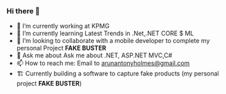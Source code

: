 ### Hi there 👋

 
 

- 🔭 I’m currently working at KPMG
- 🌱 I’m currently learning Latest Trends in .Net,.NET CORE $ ML
- 👯 I’m looking to collaborate with a mobile developer to complete my personal Project <b>FAKE BUSTER</b>
- 💬 Ask me about  Ask me about .NET, ASP.NET MVC,C#
- 📫 How to reach me: Email to arunantonyholmes@gmail.com
- :building_construction: Currently building  a software to capture  fake products (my personal project <b>FAKE BUSTER</b>)
 
 
